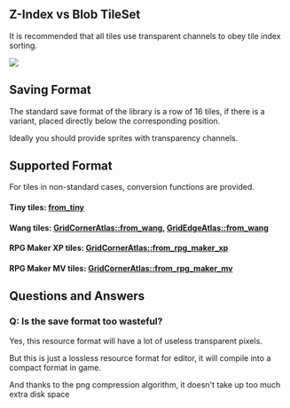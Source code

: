 ## Z-Index vs Blob TileSet


It is recommended that all tiles use transparent channels to obey tile index sorting.

![](https://lostgardenhome.files.wordpress.com/2019/09/essay-tiles-710781.jpg)


## Saving Format

The standard save format of the library is a row of 16 tiles, if there is a variant, placed directly below the corresponding position.

Ideally you should provide sprites with transparency channels.

## Supported Format

For tiles in non-standard cases, conversion functions are provided.

#### Tiny tiles: [from_tiny]()


#### Wang tiles: [GridCornerAtlas::from_wang](), [GridEdgeAtlas::from_wang]()


#### RPG Maker XP tiles: [GridCornerAtlas::from_rpg_maker_xp]()

#### RPG Maker MV tiles: [GridCornerAtlas::from_rpg_maker_mv]()


## Questions and Answers

### Q: Is the save format too wasteful?

Yes, this resource format will have a lot of useless transparent pixels.

But this is just a lossless resource format for editor, it will compile into a compact format in game.

And thanks to the png compression algorithm, it doesn't take up too much extra disk space